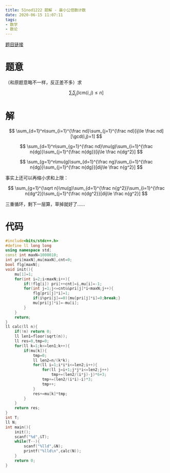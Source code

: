 ```yaml
---
title: 51nod1222 题解 - 最小公倍数计数
date: 2020-06-15 11:07:11
tags:
- 数学
- 数论
---
```


[题目链接](http://www.51nod.com/Challenge/Problem.html#problemId=1222)

<!--more-->

# 题意

（和原题意略不一样，反正差不多）求

$$
\sum_{i}\sum_{j}[\text{lcm}(i,j)\le n]
$$

# 解

$$
\sum_{d=1}^n\sum_{i=1}^{\frac nd}\sum_{j=1}^{\frac nd}[ij\le \frac nd][\gcd(i,j)=1]
$$

$$
\sum_{d=1}^n\sum_{g=1}^{\frac nd}\mu(g)\sum_{i=1}^{\frac n{dg}}\sum_{j=1}^{\frac n{dg}}[ij\le \frac n{dg^2}]
$$

$$
\sum_{g=1}^n\mu(g)\sum_{d=1}^{\frac ng}\sum_{i=1}^{\frac n{dg}}\sum_{j=1}^{\frac n{dg}}[dij\le \frac n{g^2}]
$$

事实上还可以再缩小求和上限：

$$
\sum_{g=1}^{\sqrt n}\mu(g)\sum_{d=1}^{\frac n{g^2}}\sum_{i=1}^{\frac n{dg^2}}\sum_{j=1}^{\frac n{dg^2}}[dij\le \frac n{g^2}]
$$

三重循环，剩下一层算，草掉就好了……

# 代码

```cpp
#include<bits/stdc++.h>
#define ll long long
using namespace std;
const int maxN=1000010;
int pri[maxN],mu[maxN],cnt=0;
bool flg[maxN];
void init(){
    mu[1]=1;
    for(int i=2;i<maxN;i++){
        if(!flg[i]) pri[++cnt]=i,mu[i]=-1;
        for(int j=1;j<=cnt&&pri[j]*i<maxN;j++){
            flg[pri[j]*i]=1;
            if(i%pri[j]==0){mu[pri[j]*i]=0;break;}
            mu[pri[j]*i]=-mu[i];
        }
    }
    return;
}
ll calc(ll n){
    if(!n) return 0;
    ll len1=floor(sqrt(n));
    ll res=0,tmp=0;
    for(ll k=1;k<=len1;k++){
        if(mu[k]){
            tmp=0;
            ll len2=n/(k*k);
            for(ll i=1;i*i*i<=len2;i++){
                for(ll j=i+1;j*j*i<=len2;j++)
                    tmp+=(len2/(i*j)-j)*6+3;
                tmp+=(len2/(i*i)-i)*3;
                tmp++;
            }
            res+=mu[k]*tmp;
        }
    }
    return res;
}
int T;
ll N;
int main(){
    init();
    scanf("%d",&T);
    while(T--){
	    scanf("%lld",&N);
	    printf("%lld\n",calc(N));
	}
    return 0;
}
```